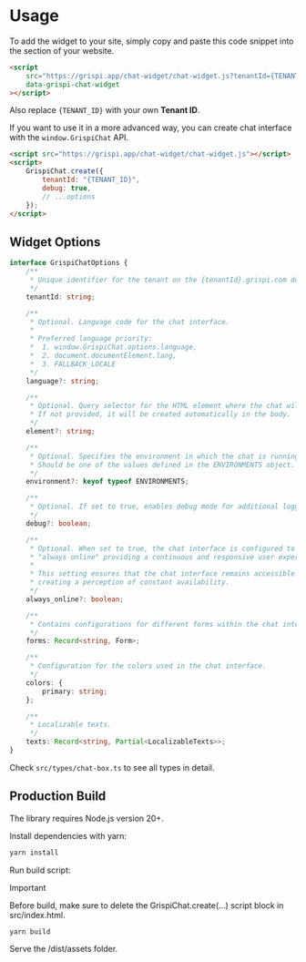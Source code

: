 # Usage

To add the widget to your site, simply copy and paste this code snippet into the </body> section of your website.

```html
<script
    src="https://grispi.app/chat-widget/chat-widget.js?tenantId={TENANT_ID}&debug=true|false&environment=preprod"
    data-grispi-chat-widget
></script>
```

Also replace `{TENANT_ID}` with your own **Tenant ID**.

If you want to use it in a more advanced way, you can create chat interface with the `window.GrispiChat` API.

```html
<script src="https://grispi.app/chat-widget/chat-widget.js"></script>
<script>
    GrispiChat.create({
        tenantId: "{TENANT_ID}",
        debug: true,
        // ...options
    });
</script>
```

## Widget Options

```typescript
interface GrispiChatOptions {
    /**
     * Unique identifier for the tenant on the {tenantId}.grispi.com domain.
     */
    tenantId: string;

    /**
     * Optional. Language code for the chat interface.
     *
     * Preferred language priority:
     *  1. window.GrispiChat.options.language,
     *  2. document.documentElement.lang,
     *  3. FALLBACK_LOCALE
     */
    language?: string;

    /**
     * Optional. Query selector for the HTML element where the chat will be mounted.
     * If not provided, it will be created automatically in the body.
     */
    element?: string;

    /**
     * Optional. Specifies the environment in which the chat is running.
     * Should be one of the values defined in the ENVIRONMENTS object.
     */
    environment?: keyof typeof ENVIRONMENTS;

    /**
     * Optional. If set to true, enables debug mode for additional logging and debugging information.
     */
    debug?: boolean;

    /**
     * Optional. When set to true, the chat interface is configured to appear
     * "always online" providing a continuous and responsive user experience.
     *
     * This setting ensures that the chat interface remains accessible to users at all times,
     * creating a perception of constant availability.
     */
    always_online?: boolean;

    /**
     * Contains configurations for different forms within the chat interface.
     */
    forms: Record<string, Form>;

    /**
     * Configuration for the colors used in the chat interface.
     */
    colors: {
        primary: string;
    };

    /**
     * Localizable texts.
     */
    texts: Record<string, Partial<LocalizableTexts>>;
}
```

Check `src/types/chat-box.ts` to see all types in detail.

## Production Build

The library requires Node.js version 20+.

Install dependencies with yarn:

```sh
yarn install
```

Run build script:

> [!IMPORTANT]  
> Before build, make sure to delete the GrispiChat.create(...) script block in src/index.html.

```sh
yarn build
```

Serve the /dist/assets folder.
